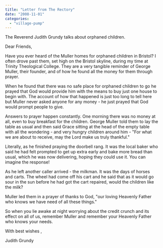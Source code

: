 ```yaml
---
title: "Letter from The Rectory"
date: "2008-11-01"
categories: 
  - "village-pump"
---
```


The Reverend Judith Grundy talks about orphaned children.

Dear Friends,

Have you ever heard of the Muller homes for orphaned children in Bristol? I often drove past them, set high on the Bristol skyline, during my time at Trinity Theological College. They are a very tangible reminder of George Muller, their founder, and of how he found all the money for them through prayer.

When he found that there was no safe place for orphaned children to go he prayed that God would provide him with the means to buy just one house to begin with. The account of how that happened is just too long to tell here but Muller never asked anyone for any money - he just prayed that God would prompt people to give.

Answers to prayer happen constantly. One morning there was no money at all, even to buy breakfast for the children. George Muller told them to lay the table as usual and then said Grace sitting at the head of the empty table with all the wondering - and very hungry children around him - "For what we are about to receive, may the Lord make us truly thankful."

Literally, as he finished praying the doorbell rang. It was the local baker who said he had felt prompted to get up extra early and bake more bread than usual, which he was now delivering, hoping they could use it. You can imagine the response!

As he left another caller arrived - the milkman. It was the days of horses and carts. The wheel had come off his cart and he said that as it would go sour in the sun before he had got the cart repaired, would the children like the milk?

Muller led them in a prayer of thanks to God, "our loving Heavenly Father who knows we have need of all these things."

So when you lie awake at night worrying about the credit crunch and its effect on all of us, remember Muller and remember your Heavenly Father who knows your needs.

With best wishes ,

Judith Grundy
